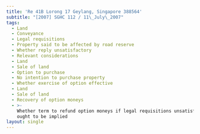 ```yaml
---
title: 'Re 41B Lorong 17 Geylang, Singapore 388564'
subtitle: "[2007] SGHC 112 / 11\_July\_2007"
tags:
  - Land
  - Conveyance
  - Legal requisitions
  - Property said to be affected by road reserve
  - Whether reply unsatisfactory
  - Relevant considerations
  - Land
  - Sale of land
  - Option to purchase
  - No intention to purchase property
  - Whether exercise of option effective
  - Land
  - Sale of land
  - Recovery of option moneys
  - >-
    Whether term to refund option moneys if legal requisitions unsatisfactory
    ought to be implied
layout: single
---
```


